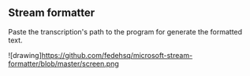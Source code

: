 ## Stream formatter ##
Paste the transcription's path to the program for generate the formatted text.

![drawing]https://github.com/fedehsq/microsoft-stream-formatter/blob/master/screen.png
